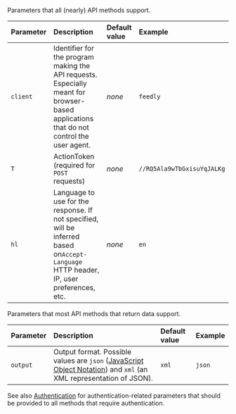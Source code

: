 Parameters that all (nearly) API methods support.

| Parameter | Description | Default value | Example |
|:----------|:------------|:--------------|:--------|
| `client`  | Identifier for the program making the API requests. Especially meant for browser-based applications that do not control the user agent. | _none_        | `feedly` |
| `T`       | ActionToken (required for `POST` requests) | _none_        | `//RQ5Ala9wTbGxisuYqJALKg` |
| `hl`      | Language to use for the response. If not specified, will be inferred based on`Accept-Language` HTTP header, IP, user preferences, etc. | _none_        | `en`    |

Parameters that most API methods that return data support.

| Parameter | Description | Default value | Example |
|:----------|:------------|:--------------|:--------|
| `output`  | Output format. Possible values are `json` ([JavaScript Object Notation](http://www.json.org/)) and `xml` (an XML representation of JSON). | `xml`         | `json`  |

See also [Authentication](Authentication.md) for authentication-related parameters that should be provided to all methods that require authentication.